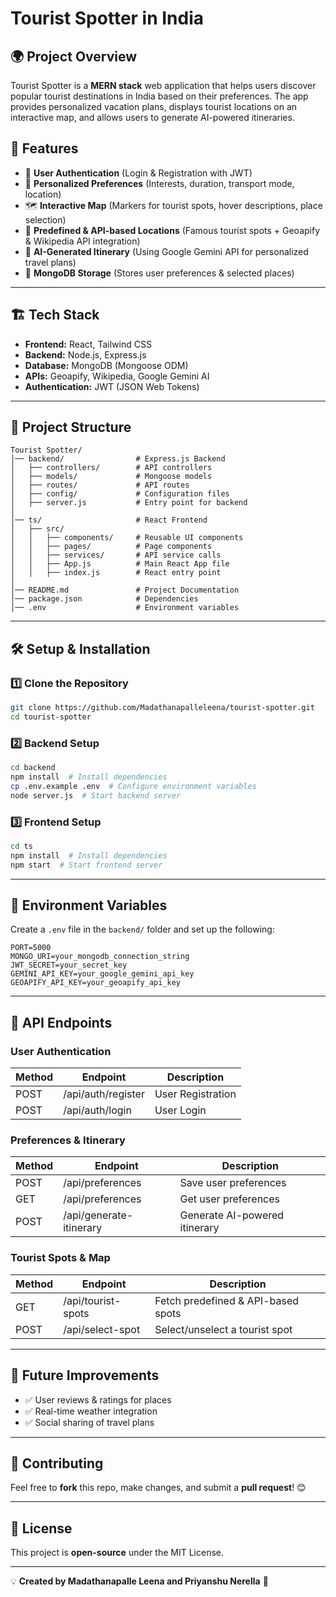 # Tourist Spotter in India

## 🌍 Project Overview
Tourist Spotter is a **MERN stack** web application that helps users discover popular tourist destinations in India based on their preferences. The app provides personalized vacation plans, displays tourist locations on an interactive map, and allows users to generate AI-powered itineraries.

## 🚀 Features
- 🔐 **User Authentication** (Login & Registration with JWT)
- 🎯 **Personalized Preferences** (Interests, duration, transport mode, location)
- 🗺 **Interactive Map** (Markers for tourist spots, hover descriptions, place selection)
- 📍 **Predefined & API-based Locations** (Famous tourist spots + Geoapify & Wikipedia API integration)
- 📅 **AI-Generated Itinerary** (Using Google Gemini API for personalized travel plans)
- 💾 **MongoDB Storage** (Stores user preferences & selected places)

---

## 🏗️ Tech Stack
- **Frontend:** React, Tailwind CSS
- **Backend:** Node.js, Express.js
- **Database:** MongoDB (Mongoose ODM)
- **APIs:** Geoapify, Wikipedia, Google Gemini AI
- **Authentication:** JWT (JSON Web Tokens)

---

## 📂 Project Structure
```
Tourist Spotter/
│── backend/                # Express.js Backend
│   ├── controllers/        # API controllers
│   ├── models/             # Mongoose models
│   ├── routes/             # API routes
│   ├── config/             # Configuration files
│   ├── server.js           # Entry point for backend
│
│── ts/                     # React Frontend
│   ├── src/
│   │   ├── components/     # Reusable UI components
│   │   ├── pages/          # Page components
│   │   ├── services/       # API service calls
│   │   ├── App.js          # Main React App file
│   │   ├── index.js        # React entry point
│
│── README.md               # Project Documentation
│── package.json            # Dependencies
│── .env                    # Environment variables
```

---

## 🛠 Setup & Installation
### 1️⃣ Clone the Repository
```sh
git clone https://github.com/Madathanapalleleena/tourist-spotter.git
cd tourist-spotter
```

### 2️⃣ Backend Setup
```sh
cd backend
npm install  # Install dependencies
cp .env.example .env  # Configure environment variables
node server.js  # Start backend server
```

### 3️⃣ Frontend Setup
```sh
cd ts
npm install  # Install dependencies
npm start  # Start frontend server
```

---

## 🔑 Environment Variables
Create a `.env` file in the `backend/` folder and set up the following:
```
PORT=5000
MONGO_URI=your_mongodb_connection_string
JWT_SECRET=your_secret_key
GEMINI_API_KEY=your_google_gemini_api_key
GEOAPIFY_API_KEY=your_geoapify_api_key
```

---

## 🎯 API Endpoints
### **User Authentication**
| Method | Endpoint       | Description         |
|--------|---------------|---------------------|
| POST   | /api/auth/register | User Registration |
| POST   | /api/auth/login    | User Login        |

### **Preferences & Itinerary**
| Method | Endpoint             | Description                       |
|--------|----------------------|-----------------------------------|
| POST   | /api/preferences     | Save user preferences            |
| GET    | /api/preferences     | Get user preferences             |
| POST   | /api/generate-itinerary | Generate AI-powered itinerary   |

### **Tourist Spots & Map**
| Method | Endpoint         | Description                        |
|--------|-----------------|------------------------------------|
| GET    | /api/tourist-spots | Fetch predefined & API-based spots |
| POST   | /api/select-spot  | Select/unselect a tourist spot     |

---

## 🎉 Future Improvements
- ✅ User reviews & ratings for places
- ✅ Real-time weather integration
- ✅ Social sharing of travel plans

---

## 🤝 Contributing
Feel free to **fork** this repo, make changes, and submit a **pull request**! 😊

---

## 📜 License
This project is **open-source** under the MIT License.

---

💡 **Created by Madathanapalle Leena and Priyanshu Nerella** 🚀

